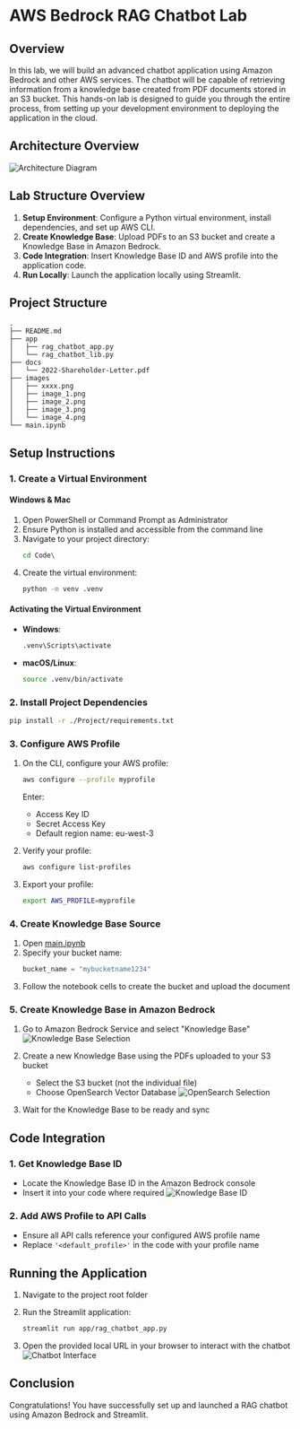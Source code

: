 # AWS Bedrock RAG Chatbot Lab

## Overview

In this lab, we will build an advanced chatbot application using Amazon Bedrock and other AWS services. The chatbot will be capable of retrieving information from a knowledge base created from PDF documents stored in an S3 bucket. This hands-on lab is designed to guide you through the entire process, from setting up your development environment to deploying the application in the cloud.

## Architecture Overview

![Architecture Diagram](images/diagram.png)

## Lab Structure Overview

1. **Setup Environment**: Configure a Python virtual environment, install dependencies, and set up AWS CLI.
2. **Create Knowledge Base**: Upload PDFs to an S3 bucket and create a Knowledge Base in Amazon Bedrock.
3. **Code Integration**: Insert Knowledge Base ID and AWS profile into the application code.
4. **Run Locally**: Launch the application locally using Streamlit.

## Project Structure

```
.
├── README.md
├── app
│   ├── rag_chatbot_app.py
│   └── rag_chatbot_lib.py
├── docs
│   └── 2022-Shareholder-Letter.pdf
├── images
│   ├── xxxx.png
│   ├── image_1.png
│   ├── image_2.png
│   ├── image_3.png
│   └── image_4.png
└── main.ipynb
```

## Setup Instructions

### 1. Create a Virtual Environment

#### Windows & Mac

1. Open PowerShell or Command Prompt as Administrator
2. Ensure Python is installed and accessible from the command line
3. Navigate to your project directory:
   ```bash
   cd Code\
   ```
4. Create the virtual environment:
   ```bash
   python -m venv .venv
   ```

#### Activating the Virtual Environment

- **Windows**:
  ```bash
  .venv\Scripts\activate
  ```
- **macOS/Linux**:
  ```bash
  source .venv/bin/activate
  ```

### 2. Install Project Dependencies

```bash
pip install -r ./Project/requirements.txt
```

### 3. Configure AWS Profile

1. On the CLI, configure your AWS profile:
   ```bash
   aws configure --profile myprofile
   ```
   Enter:
   - Access Key ID
   - Secret Access Key
   - Default region name: eu-west-3

2. Verify your profile:
   ```bash
   aws configure list-profiles
   ```

3. Export your profile:
   ```bash
   export AWS_PROFILE=myprofile
   ```

### 4. Create Knowledge Base Source

1. Open [main.ipynb](./main.ipynb)
2. Specify your bucket name:
   ```python
   bucket_name = "mybucketname1234"
   ```
3. Follow the notebook cells to create the bucket and upload the document

### 5. Create Knowledge Base in Amazon Bedrock

1. Go to Amazon Bedrock Service and select "Knowledge Base"
   ![Knowledge Base Selection](images/image_1.png)

2. Create a new Knowledge Base using the PDFs uploaded to your S3 bucket
   - Select the S3 bucket (not the individual file)
   - Choose OpenSearch Vector Database
   ![OpenSearch Selection](images/image_2.png)

3. Wait for the Knowledge Base to be ready and sync

## Code Integration

### 1. Get Knowledge Base ID

- Locate the Knowledge Base ID in the Amazon Bedrock console
- Insert it into your code where required
  ![Knowledge Base ID](images/image_3.png)

### 2. Add AWS Profile to API Calls

- Ensure all API calls reference your configured AWS profile name
- Replace `'<default_profile>'` in the code with your profile name


## Running the Application

1. Navigate to the project root folder
2. Run the Streamlit application:
   ```bash
   streamlit run app/rag_chatbot_app.py
   ```

3. Open the provided local URL in your browser to interact with the chatbot
     ![Chatbot Interface](images/image_4.png)

## Conclusion

Congratulations! You have successfully set up and launched a RAG chatbot using Amazon Bedrock and Streamlit.